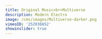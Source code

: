 ```yaml
---
title: Original Music<br>Multiverse
description: Modern Electro
image: /cms/images/Multiverse-darker.png
vimeoID: '252036652'
showinslider: true
---
```




